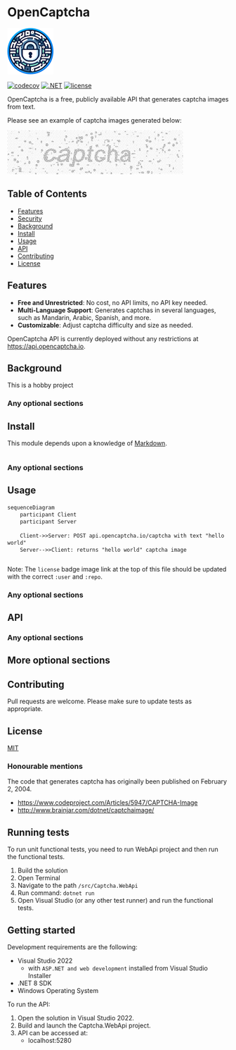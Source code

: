 # OpenCaptcha

![banner](docs/logo.png)

[![codecov](https://codecov.io/gh/ashtonav/opencaptcha/graph/badge.svg?token=ZD0L2LC2U0)](https://codecov.io/gh/ashtonav/opencaptcha)
[![.NET](https://github.com/ashtonav/opencaptcha/actions/workflows/dotnet.yml/badge.svg)](https://github.com/ashtonav/opencaptcha/actions/workflows/dotnet.yml)
[![license](https://img.shields.io/github/license/ashtonav/opencaptcha.svg)](LICENSE)

OpenCaptcha is a free, publicly available API that generates captcha images from text.

Please see an example of captcha images generated below:

![banner](docs/captcha_examples.gif)


## Table of Contents

- [Features](#features)
- [Security](#security)
- [Background](#background)
- [Install](#install)
- [Usage](#usage)
- [API](#api)
- [Contributing](#contributing)
- [License](#license)

## Features

- **Free and Unrestricted**: No cost, no API limits, no API key needed.
- **Multi-Language Support**: Generates captchas in several languages, such as Mandarin, Arabic, Spanish, and more.
- **Customizable**: Adjust captcha difficulty and size as needed.

OpenCaptcha API is currently deployed without any restrictions at https://api.opencaptcha.io.

## Background

This is a hobby project

### Any optional sections

## Install

This module depends upon a knowledge of [Markdown]().

```
```

### Any optional sections

## Usage

```mermaid
sequenceDiagram
    participant Client
    participant Server

    Client->>Server: POST api.opencaptcha.io/captcha with text "hello world"
    Server-->>Client: returns "hello world" captcha image
```


```
```

Note: The `license` badge image link at the top of this file should be updated with the correct `:user` and `:repo`.

### Any optional sections

## API

### Any optional sections

## More optional sections

## Contributing

Pull requests are welcome.  Please make sure to update tests as appropriate.

## License

[MIT](https://choosealicense.com/licenses/mit/)

### Honourable mentions

The code that generates captcha has originally been published on February 2, 2004.
- https://www.codeproject.com/Articles/5947/CAPTCHA-Image
- http://www.brainjar.com/dotnet/captchaimage/

## Running tests

To run unit functional tests, you need to run WebApi project and then run the functional tests.

1. Build the solution
2. Open Terminal
3. Navigate to the path `/src/Captcha.WebApi`
4. Run command: `dotnet run`
5. Open Visual Studio (or any other test runner) and run the functional tests.

## Getting started
Development requirements are the following:
- Visual Studio 2022
    - with `ASP.NET and web development` installed from Visual Studio Installer
- .NET 8 SDK
- Windows Operating System

To run the API:
1. Open the solution in Visual Studio 2022.
2. Build and launch the Captcha.WebApi project.
3. API can be accessed at:
    - localhost:5280
